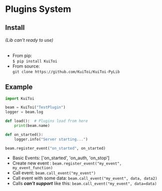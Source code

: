 # Plugins System

## Install
###### (Lib can't ready to use)

* From pip:\
    `$ pip install KuiToi`
* From source:\
    `git clone https://github.com/KuiToi/KuiToi-PyLib`

## Example

```python
import KuiToi

beam = KuiToi("TestPlugin")
logger = beam.log

def load():  # Plugins load from here
    print(beam.name)

def on_started():
    logger.info("Server starting...")

beam.register_event("on_started", on_started)
```

* Basic Events: ['on_started', 'on_auth, 'on_stop']
* Create new event : `beam.register_event("my_event", my_event_function)`
* Call event: `beam.call_event("my_event")`
* Call event with some data: `beam.call_event("my_event", data, data2)`
* Calls _**can't support**_ like this: `beam.call_event("my_event", data=data)`
